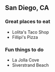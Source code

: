## San Diego, CA

### Great places to eat
 - Lolita's Taco Shop
 - Fillipi's Pizza

### Fun things to do
 - La Jolla Cove
 - Siverstrand Beach
